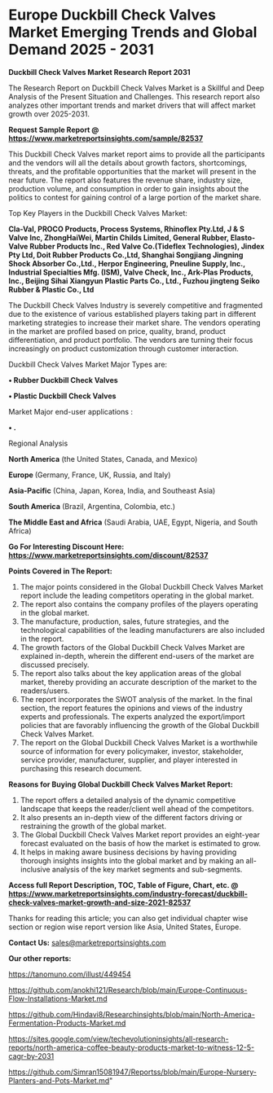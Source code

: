  # Europe Duckbill Check Valves Market Emerging Trends and Global Demand 2025 - 2031

<strong>Duckbill Check Valves Market Research Report 2031</strong>

The Research Report on Duckbill Check Valves Market is a Skillful and Deep Analysis of the Present Situation and Challenges. This research report also analyzes other important trends and market drivers that will affect market growth over 2025-2031.

<strong>Request Sample Report @ <a href=https://www.marketreportsinsights.com/sample/82537>https://www.marketreportsinsights.com/sample/82537</a></strong>

This Duckbill Check Valves market report aims to provide all the participants and the vendors will all the details about growth factors, shortcomings, threats, and the profitable opportunities that the market will present in the near future. The report also features the revenue share, industry size, production volume, and consumption in order to gain insights about the politics to contest for gaining control of a large portion of the market share.

Top Key Players in the Duckbill Check Valves Market:

<strong>Cla-Val, PROCO Products, Process Systems, Rhinoflex Pty.Ltd, J & S Valve Inc, ZhongHaiWei, Martin Childs Limited, General Rubber, Elasto-Valve Rubber Products Inc., Red Valve Co.(Tideflex Technologies), Jindex Pty Ltd, Doit Rubber Products Co.,Ltd, Shanghai Songjiang Jingning Shock Absorber Co.,Ltd., Herpor Engineering, Pneuline Supply, Inc., Industrial Specialties Mfg. (ISM), Valve Check, Inc., Ark-Plas Products, Inc., Beijing Sihai Xiangyun Plastic Parts Co., Ltd., Fuzhou jingteng Seiko Rubber & Plastic Co., Ltd</strong>

The Duckbill Check Valves Industry is severely competitive and fragmented due to the existence of various established players taking part in different marketing strategies to increase their market share. The vendors operating in the market are profiled based on price, quality, brand, product differentiation, and product portfolio. The vendors are turning their focus increasingly on product customization through customer interaction.

Duckbill Check Valves Market Major Types are:

<strong>• Rubber Duckbill Check Valves

• Plastic Duckbill Check Valves</strong>

Market Major end-user applications :

<strong>• .</strong>

Regional Analysis

</u><strong><b>North America</b></strong> (the United States, Canada, and Mexico)

<strong><b>Europe </b></strong>(Germany, France, UK, Russia, and Italy)

<strong><b>Asia-Pacific</b></strong> (China, Japan, Korea, India, and Southeast Asia)

<strong><b>South America</b></strong> (Brazil, Argentina, Colombia, etc.)

<strong><b>The Middle East and Africa</b></strong> (Saudi Arabia, UAE, Egypt, Nigeria, and South Africa)

<strong>Go For Interesting Discount Here: <a href=https://www.marketreportsinsights.com/discount/82537>https://www.marketreportsinsights.com/discount/82537</a></strong>

<strong>Points Covered in The Report:</strong>
<ol>
  <li>The major points considered in the Global Duckbill Check Valves Market report include the leading competitors operating in the global market.</li>
  <li>The report also contains the company profiles of the players operating in the global market.</li>
  <li>The manufacture, production, sales, future strategies, and the technological capabilities of the leading manufacturers are also included in the report.</li>
  <li>The growth factors of the Global Duckbill Check Valves Market are explained in-depth, wherein the different end-users of the market are discussed precisely.</li>
  <li>The report also talks about the key application areas of the global market, thereby providing an accurate description of the market to the readers/users.</li>
  <li>The report incorporates the SWOT analysis of the market. In the final section, the report features the opinions and views of the industry experts and professionals. The experts analyzed the export/import policies that are favorably influencing the growth of the Global Duckbill Check Valves Market.</li>
  <li>The report on the Global Duckbill Check Valves Market is a worthwhile source of information for every policymaker, investor, stakeholder, service provider, manufacturer, supplier, and player interested in purchasing this research document.</li>
</ol>
<strong>Reasons for Buying Global Duckbill Check Valves Market Report:</strong>

<ol>
  <li>The report offers a detailed analysis of the dynamic competitive landscape that keeps the reader/client well ahead of the competitors.</li>
  <li>It also presents an in-depth view of the different factors driving or restraining the growth of the global market.</li>
  <li>The Global Duckbill Check Valves Market report provides an eight-year forecast evaluated on the basis of how the market is estimated to grow.</li>
  <li>It helps in making aware business decisions by having providing thorough insights insights into the global market and by making an all-inclusive analysis of the key market segments and sub-segments.</li>
</ol>
<strong>Access full Report Description, TOC, Table of Figure, Chart, etc. @ <a href=https://www.marketreportsinsights.com/industry-forecast/duckbill-check-valves-market-growth-and-size-2021-82537>https://www.marketreportsinsights.com/industry-forecast/duckbill-check-valves-market-growth-and-size-2021-82537</a></strong>


Thanks for reading this article; you can also get individual chapter wise section or region wise report version like Asia, United States, Europe.

<strong>Contact Us:</strong>
sales@marketreportsinsights.com

<strong>Our other reports:</strong>

<a href=https://tanomuno.com/illust/449454>https://tanomuno.com/illust/449454</a>

<a href=https://github.com/anokhi121/Research/blob/main/Europe-Continuous-Flow-Installations-Market.md>https://github.com/anokhi121/Research/blob/main/Europe-Continuous-Flow-Installations-Market.md</a>

<a href=https://github.com/Hindavi8/Researchinsights/blob/main/North-America-Fermentation-Products-Market.md>https://github.com/Hindavi8/Researchinsights/blob/main/North-America-Fermentation-Products-Market.md</a>

<a href=https://sites.google.com/view/techevolutioninsights/all-research-reports/north-america-coffee-beauty-products-market-to-witness-12-5-cagr-by-2031>https://sites.google.com/view/techevolutioninsights/all-research-reports/north-america-coffee-beauty-products-market-to-witness-12-5-cagr-by-2031</a>

<a href=https://github.com/Simran15081947/Reportss/blob/main/Europe-Nursery-Planters-and-Pots-Market.md>https://github.com/Simran15081947/Reportss/blob/main/Europe-Nursery-Planters-and-Pots-Market.md</a>"
